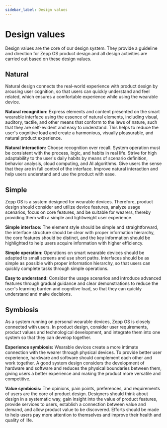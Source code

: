 ```yaml
---
sidebar_label: Design values
---
```


# Design values

Design values are the core of our design system. They provide a guideline and direction for Zepp OS product design and all design activities are carried out based on these design values.

## Natural

Natural design connects the real-world experience with product design by arousing user cognition, so that users can quickly understand and feel related, which ensures a comfortable experience while using the wearable device.

**Natural recognition:** Express elements and content presented on the smart wearable interface using the essence of natural elements, including visual, auditory, tactile, and other means that conform to the laws of nature, such that they are self-evident and easy to understand. This helps to reduce the user's cognitive load and create a harmonious, visually pleasurable, and natural product experience.

**Natural interaction:** Choose recognition over recall. System operation must be consistent with the process, logic, and habits in real life. Strive for high adaptability to the user's daily habits by means of scenario definition, behavior analysis, cloud computing, and AI algorithms. Give users the sense that they are in full control of the interface. Improve natural interaction and help users understand and use the product with ease.

## Simple

Zepp OS is a system designed for wearable devices. Therefore, product design should consider and utilize device features, analyze usage scenarios, focus on core features, and be suitable for wearers, thereby providing them with a simple and lightweight user experience.

**Simple interface:** The element style should be simple and straightforward, the interface structure should be clear with proper information hierarchy, the core features should be distinct, and the key information should be highlighted to help users acquire information with higher efficiency.

**Simple operation:** Operations on smart wearable devices should be adapted to small screens and use short paths. Interfaces should be as simple as possible with proper information hierarchy, so that users can quickly complete tasks through simple operations.

**Easy to understand:** Consider the usage scenarios and introduce advanced features through gradual guidance and clear demonstrations to reduce the user's learning burden and cognitive load, so that they can quickly understand and make decisions.

## Symbiosis

As a system running on personal wearable devices, Zepp OS is closely connected with users. In product design, consider user requirements, product values and technological development, and integrate them into one system so that they can develop together.

**Experience symbiosis:** Wearable devices create a more intimate connection with the wearer through physical devices. To provide better user experience, hardware and software should complement each other and work together. A good system design considers the development of hardware and software and reduces the physical boundaries between them, giving users a better experience and making the product more versatile and competitive.

**Value symbiosis:** The opinions, pain points, preferences, and requirements of users are the core of product design. Designers should think about design in a systematic way, gain insight into the value of product features, provide services to users, establish a connection between value and demand, and allow product value to be discovered. Efforts should be made to help users pay more attention to themselves and improve their health and quality of life.
